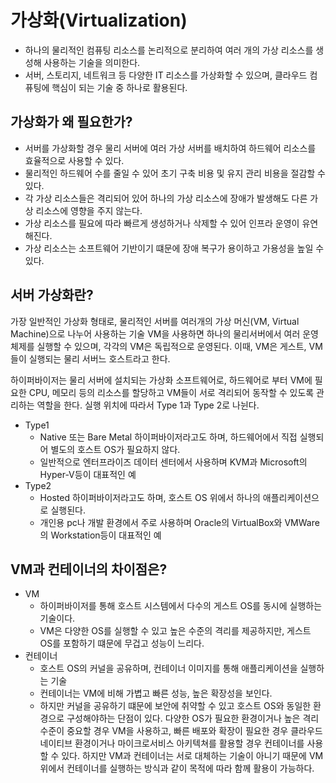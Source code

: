 # 가상화(Virtualization)
- 하나의 물리적인 컴퓨팅 리소스를 논리적으로 분리하여 여러 개의 가상 리소스를 생성해 사용하는 기술을 의미한다.
- 서버, 스토리지, 네트워크 등 다양한 IT 리소스를 가상화할 수 있으며, 클라우드 컴퓨팅에 핵심이 되는 기술 중 하나로 활용된다.

## 가상화가 왜 필요한가?
- 서버를 가상화할 경우 물리 서버에 여러 가상 서버를 배치하여 하드웨어 리소스를 효율적으로 사용할 수 있다.
- 물리적인 하드웨어 수를 줄일 수 있어 초기 구축 비용 및 유지 관리 비용을 절감할 수 있다.
- 각 가상 리소스들은 격리되어 있어 하나의 가상 리소스에 장애가 발생해도 다른 가상 리소스에 영향을 주지 않는다.
- 가상 리소스를 필요에 따라 빠르게 생성하거나 삭제할 수 있어 인프라 운영이 유연해진다.
- 가상 리소스는 소프트웨어 기반이기 떄문에 장애 복구가 용이하고 가용성을 높일 수 있다.

## 서버 가상화란?
가장 일반적인 가상화 형태로, 물리적인 서버를 여러개의 가상 머신(VM, Virtual Machine)으로 나누어 사용하는 기술
VM을 사용하면 하나의 물리서버에서 여러 운영 체제를 실행할 수 있으며, 각각의 VM은 독립적으로 운영된다. 
이때, VM은 게스트, VM들이 실행되는 물리 서버느 호스트라고 한다.

하이퍼바이저는 물리 서버에 설치되는 가상화 소프트웨어로, 하드웨어로 부터 VM에 필요한 CPU, 메모리 등의 리소스를 할당하고 VM들이 서로 격리되어 동작할 수 있도록 관리하는 역할을 한다.
실행 위치에 따라서 Type 1과 Type 2로 나뉜다.
- Type1
    - Native 또는 Bare Metal 하이퍼바이저라고도 하며, 하드웨어에서 직접 실행되어 별도의 호스트 OS가 필요하지 않다.
    - 일반적으로 엔터프라이즈 데이터 센터에서 사용하며 KVM과 Microsoft의 Hyper-V등이 대표적인 예
- Type2
    - Hosted 하이퍼바이저라고도 하며, 호스트 OS 위에서 하나의 애플리케이션으로 실행된다.
    - 개인용 pc나 개발 환경에서 주로 사용하며 Oracle의 VirtualBox와 VMWare의 Workstation등이 대표적인 예

## VM과 컨테이너의 차이점은?
- VM
    - 하이퍼바이저를 통해 호스트 시스템에서 다수의 게스트 OS를 동시에 실행하는 기술이다.
    - VM은 다양한 OS를 실행할 수 있고 높은 수준의 격리를 제공하지만, 게스트 OS를 포함하기 떄문에 무겁고 성능이 느리다.
- 컨테이너
    - 호스트 OS의 커널을 공유하며, 컨테이너 이미지를 통해 애플리케이션을 실행하는 기술
    - 컨테이너는 VM에 비해 가볍고 빠른 성능, 높은 확장성을 보인다.
    - 하지만 커널을 공유하기 떄문에 보안에 취약할 수 있고 호스트 OS와 동일한 환경으로 구성해야하는 단점이 있다.
다양한 OS가 필요한 환경이거나 높은 격리 수준이 중요할 경우 VM을 사용하고, 빠른 배포와 확장이 필요한 경우 클라우드 네이티브 환경이거나 마이크로서비스 아키텍쳐를 활용할 경우 컨테이너를 사용할 수 있다.
하지만 VM과 컨테이너는 서로 대체하는 기술이 아니기 때문에 VM위에서 컨테이너를 실행하는 방식과 같이 목적에 따라 함께 활용이 가능하다.
